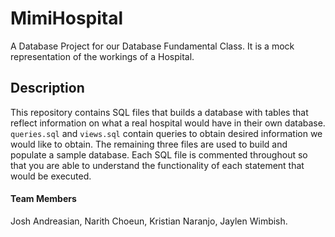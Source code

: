 # MimiHospital

A Database Project for our Database Fundamental Class. It is a mock representation of the workings of a Hospital.

## Description

This repository contains SQL files that builds a database with tables that reflect information on what a real hospital would have in their own database. `queries.sql` and `views.sql` contain queries to obtain desired information we would like to obtain. The remaining three files are used to build and populate a sample database. Each SQL file is commented throughout so that you are able to understand the functionality of each statement that would be executed.

#### Team Members

Josh Andreasian, Narith Choeun, Kristian Naranjo, Jaylen Wimbish.
